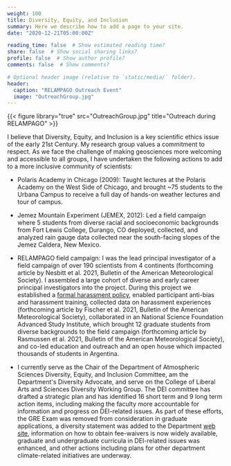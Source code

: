 ```yaml
---
weight: 100
title: Diversity, Equity, and Inclusion
summary: Here we describe how to add a page to your site.
date: "2020-12-21T05:00:00Z"

reading_time: false  # Show estimated reading time?
share: false  # Show social sharing links?
profile: false  # Show author profile?
comments: false  # Show comments?

# Optional header image (relative to `static/media/` folder).
header:
  caption: "RELAMPAGO Outreach Event"
  image: "OutreachGroup.jpg"
---
```


{{< figure library="true" src="OutreachGroup.jpg" title="Outreach during RELAMPAGO" >}}

I believe that Diversity, Equity, and Inclusion is a key scientific ethics issue of the early 21st Century.  My research group values a commitment to respect.  As we face the challenge of making geosciences more welcoming and accessible to all groups, I have undertaken the following actions to add to a more inclusive community of scientists:

- Polaris Academy in Chicago (2009): Taught lectures at the Polaris Academy on the West Side of Chicago, and brought ~75 students to the Urbana Campus to receive a full day of hands-on weather lectures and tour of campus.

- Jemez Mountain Experiment (JEMEX, 2012): Led a field campaign where 5 students from diverse racial and socioeconomic backgrounds from Fort Lewis College, Durango, CO deployed, collected, and analyzed rain gauge data collected near the south-facing slopes of the Jemez Caldera, New Mexico.

- RELAMPAGO field campaign: I was the lead principal investigator of a field campaign of over 190 scientists from 4 continents (forthcoming article by Nesbitt et al. 2021, Bulletin of the American Meteorological Society).  I assembled a large cohort of diverse and early career principal investigators into the project.  During this project we established a [formal harassment policy](https://docs.google.com/document/d/16gmv_48yAqXzruhaBu5XsB4h1CLb14rnx2nsDDMRKrY/edit?usp=sharing), enabled participant anti-bias and harassment training, collected data on harassment experiences (forthcoming article by Fischer et al. 2021, Bulletin of the American Meteorological Society), collaborated in an National Science Foundation Advanced Study Institute, which brought 12 graduate students from diverse backgrounds to the field campaign (forthcoming article by Rasmussen et al. 2021, Bulletin of the American Meteorological Society), and co-led education and outreach and an open house which impacted thousands of students in Argentina.

- I currently serve as the Chair of the Department of Atmospheric Sciences Diversity, Equity, and Inclusion Committee, am the Department's Diversity Advocate, and serve on the College of Liberal Arts and Sciences Diversity Working Group.  The DEI committee has drafted a strategic plan and has identified 16 short term and 9 long term action items, including making the faculty more accountable for information and progress on DEI-related issues.  As part of these efforts, the GRE Exam was removed from consideration in graduate applications, a diversity statement was added to the Department [web site](https://atmos.illinois.edu/resources/diversity-commitment), information on how to obtain fee-waivers is now widely available, graduate and undergraduate curricula in DEI-related issues was enhanced, and other actions including plans for other department climate-related initiatives are underway.
